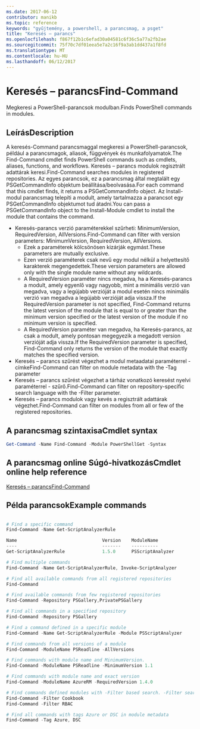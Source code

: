```yaml
---
ms.date: 2017-06-12
contributor: manikb
ms.topic: reference
keywords: "gyűjtemény, a powershell, a parancsmag, a psget"
title: "Keresés – parancs"
ms.openlocfilehash: f867f12b1c6efad30a04581c6f36c5a77a2fb2ae
ms.sourcegitcommit: 75f70c7df01eea5e7a2c16f9a3ab1dd437a1f8fd
ms.translationtype: MT
ms.contentlocale: hu-HU
ms.lasthandoff: 06/12/2017
---
```

# <a name="find-command"></a><span data-ttu-id="72f33-103">Keresés – parancs</span><span class="sxs-lookup"><span data-stu-id="72f33-103">Find-Command</span></span>

<span data-ttu-id="72f33-104">Megkeresi a PowerShell-parancsok modulban.</span><span class="sxs-lookup"><span data-stu-id="72f33-104">Finds PowerShell commands in modules.</span></span>

## <a name="description"></a><span data-ttu-id="72f33-105">Leírás</span><span class="sxs-lookup"><span data-stu-id="72f33-105">Description</span></span>
<span data-ttu-id="72f33-106">A keresés-Command parancsmaggal megkeresi a PowerShell-parancsok, például a parancsmagok, aliasok, függvények és munkafolyamatok.</span><span class="sxs-lookup"><span data-stu-id="72f33-106">The Find-Command cmdlet finds PowerShell commands such as cmdlets, aliases, functions, and workflows.</span></span> <span data-ttu-id="72f33-107">Keresés – parancs modulok regisztrált adattárak keresi.</span><span class="sxs-lookup"><span data-stu-id="72f33-107">Find-Command searches modules in registered repositories.</span></span>
<span data-ttu-id="72f33-108">Az egyes parancsok, ez a parancsmag által megtalált egy PSGetCommandInfo objektum beállítása/beolvasása.</span><span class="sxs-lookup"><span data-stu-id="72f33-108">For each command that this cmdlet finds, it returns a PSGetCommandInfo object.</span></span> <span data-ttu-id="72f33-109">Az Install-modul parancsmag telepíti a modult, amely tartalmazza a parancsot egy PSGetCommandInfo objektumot tud átadni.</span><span class="sxs-lookup"><span data-stu-id="72f33-109">You can pass a PSGetCommandInfo object to the Install-Module cmdlet to install the module that contains the command.</span></span>

- <span data-ttu-id="72f33-110">Keresés-parancs verzió paraméterekkel szűrheti: MinimumVersion, RequiredVersion, AllVersions.</span><span class="sxs-lookup"><span data-stu-id="72f33-110">Find-Command can filter with version parameters: MinimumVersion, RequiredVersion, AllVersions.</span></span>
  - <span data-ttu-id="72f33-111">Ezek a paraméterek kölcsönösen kizárják egymást.</span><span class="sxs-lookup"><span data-stu-id="72f33-111">These parameters are mutually exclusive.</span></span>
  - <span data-ttu-id="72f33-112">Ezen verzió paraméterek csak nevű egy modul nélkül a helyettesítő karakterek megengedettek.</span><span class="sxs-lookup"><span data-stu-id="72f33-112">These version parameters are allowed only with the single module name without any wildcards.</span></span>
  - <span data-ttu-id="72f33-113">A RequiredVersion paraméter nincs megadva, ha a Keresés-parancs a modult, amely egyenlő vagy nagyobb, mint a minimális verzió van megadva, vagy a legújabb verzióját a modul esetén nincs minimális verzió van megadva a legújabb verzióját adja vissza.</span><span class="sxs-lookup"><span data-stu-id="72f33-113">If the RequiredVersion parameter is not specified, Find-Command returns the latest version of the module that is equal to or greater than the minimum version specified or the latest version of the module if no minimum version is specified.</span></span>
  - <span data-ttu-id="72f33-114">A RequiredVersion paraméter van megadva, ha Keresés-parancs, az csak a modult, amely pontosan megegyezik a megadott version verzióját adja vissza.</span><span class="sxs-lookup"><span data-stu-id="72f33-114">If the RequiredVersion parameter is specified, Find-Command only returns the version of the module that exactly matches the specified version.</span></span>
- <span data-ttu-id="72f33-115">Keresés – parancs szűrést végezhet a modul metaadatai paraméterrel - címke</span><span class="sxs-lookup"><span data-stu-id="72f33-115">Find-Command can filter on module metadata with the -Tag parameter</span></span>
- <span data-ttu-id="72f33-116">Keresés – parancs szűrést végezhet a tárház vonatkozó keresést nyelvi paraméterrel - szűrő.</span><span class="sxs-lookup"><span data-stu-id="72f33-116">Find-Command can filter on repository-specific search language with the -Filter parameter.</span></span>
- <span data-ttu-id="72f33-117">Keresés – parancs modulok vagy kevés a regisztrált adattárak végezhet.</span><span class="sxs-lookup"><span data-stu-id="72f33-117">Find-Command can filter on modules from all or few of the registered repositories.</span></span>

## <a name="cmdlet-syntax"></a><span data-ttu-id="72f33-118">A parancsmag szintaxisa</span><span class="sxs-lookup"><span data-stu-id="72f33-118">Cmdlet syntax</span></span>
```powershell
Get-Command -Name Find-Command -Module PowerShellGet -Syntax
```

## <a name="cmdlet-online-help-reference"></a><span data-ttu-id="72f33-119">A parancsmag online Súgó-hivatkozás</span><span class="sxs-lookup"><span data-stu-id="72f33-119">Cmdlet online help reference</span></span>

[<span data-ttu-id="72f33-120">Keresés – parancs</span><span class="sxs-lookup"><span data-stu-id="72f33-120">Find-Command</span></span>](http://go.microsoft.com/fwlink/?LinkId=733636)

## <a name="example-commands"></a><span data-ttu-id="72f33-121">Példa parancsok</span><span class="sxs-lookup"><span data-stu-id="72f33-121">Example commands</span></span>
```powershell

# Find a specific command
Find-Command -Name Get-ScriptAnalyzerRule

Name                                Version    ModuleName                          Repository
----                                -------    ----------                          ----------
Get-ScriptAnalyzerRule              1.5.0      PSScriptAnalyzer                    PSGallery

# Find multiple commands
Find-Command -Name Get-ScriptAnalyzerRule, Invoke-ScriptAnalyzer

# Find all available commands from all registered repositories
Find-Command

# Find available commands from few registered repositories
Find-Command -Repository PSGallery,PrivatePSGallery

# Find all commands in a specified repository
Find-Command -Repository PSGallery

# Find a command defined in a specific module
Find-Command -Name Get-ScriptAnalyzerRule -Module PSScriptAnalyzer

# Find commands from all versions of a module
Find-Command -ModuleName PSReadline -AllVersions

# Find commands with module name and MinimumVersion.
Find-Command -ModuleName PSReadline -MinimumVersion 1.1

# Find commands with module name and exact version
Find-Command -ModuleName AzureRM -RequiredVersion 1.4.0

# Find commands defined modules with -Filter based search. -Filter searches in description and module names
Find-Command -Filter Cookbook
Find-Command -Filter RBAC

# Find all commands with tags Azure or DSC in module metadata
Find-Command -Tag Azure, DSC

```

